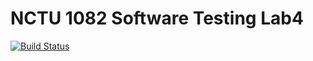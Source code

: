 # NCTU 1082 Software Testing Lab4
[![Build Status](https://travis-ci.org/a5180352/0856025.svg?branch=master)](https://travis-ci.org/a5180352/0856025)
